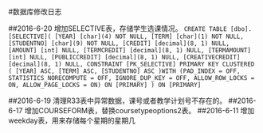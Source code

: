 #数据库修改日志

##2016-6-20
增加SELECTIVE表，存储学生选课情况。
`CREATE TABLE [dbo].[SELECTIVE](
	[YEAR] [char](4) NOT NULL,
	[TERM] [char](1) NOT NULL,
	[STUDENTNO] [char](9) NOT NULL,
	[CREDIT] [decimal](8, 1) NULL,
	[AMOUNT] [int] NULL,
	[TERMCREDIT] [decimal](8, 1) NULL,
	[TERMAMOUNT] [int] NULL,
	[PUBLICCREDIT] [decimal](8, 1) NULL,
	[CREATIVECREDIT] [decimal](8, 1) NULL,
 CONSTRAINT [PK_SELECTIVE] PRIMARY KEY CLUSTERED 
(
	[YEAR] ASC,
	[TERM] ASC,
	[STUDENTNO] ASC
)WITH (PAD_INDEX = OFF, STATISTICS_NORECOMPUTE = OFF, IGNORE_DUP_KEY = OFF, ALLOW_ROW_LOCKS = ON, ALLOW_PAGE_LOCKS = ON) ON [PRIMARY]
) ON [PRIMARY]`

##2016-6-19
清理R33表中异常数据，课号或者教学计划号不存在的。
##2016-6-17
增加COURSEFORM表，替换coursetypeoptions2表。
##2016-6-11
增加weekday表，用来存储每个星期的星期几